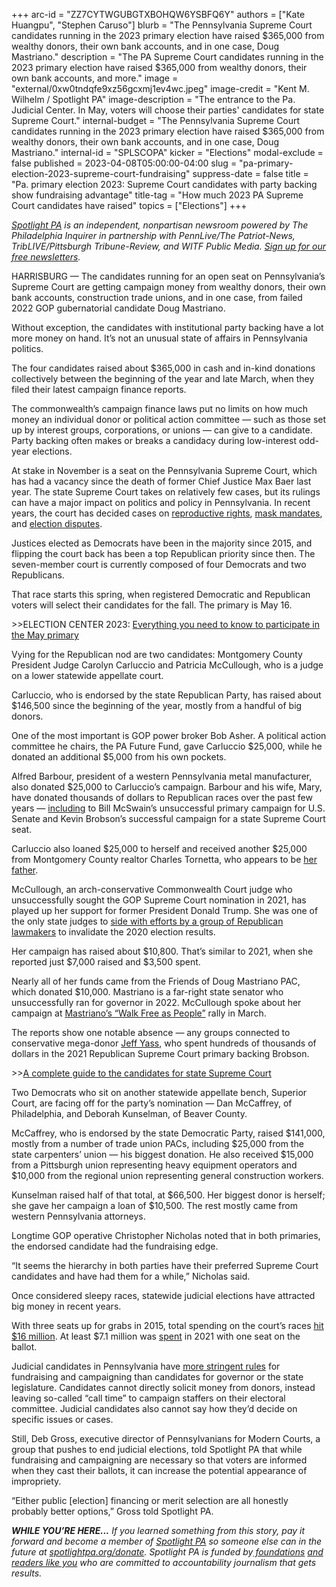 +++
arc-id = "ZZ7CYTWGUBGTXBOHQW6YSBFQ6Y"
authors = ["Kate Huangpu", "Stephen Caruso"]
blurb = "The Pennsylvania Supreme Court candidates running in the 2023 primary election have raised $365,000 from wealthy donors, their own bank accounts, and in one case, Doug Mastriano."
description = "The PA Supreme Court candidates running in the 2023 primary election have raised $365,000 from wealthy donors, their own bank accounts, and more."
image = "external/0xw0tndqfe9xz56gcxmj1ev4wc.jpeg"
image-credit = "Kent M. Wilhelm / Spotlight PA"
image-description = "The entrance to the Pa. Judicial Center. In May, voters will choose their parties' candidates for state Supreme Court."
internal-budget = "The Pennsylvania Supreme Court candidates running in the 2023 primary election have raised $365,000 from wealthy donors, their own bank accounts, and in one case, Doug Mastriano."
internal-id = "SPLSCOPA"
kicker = "Elections"
modal-exclude = false
published = 2023-04-08T05:00:00-04:00
slug = "pa-primary-election-2023-supreme-court-fundraising"
suppress-date = false
title = "Pa. primary election 2023: Supreme Court candidates with party backing show fundraising advantage"
title-tag = "How much 2023 PA Supreme Court candidates have raised"
topics = ["Elections"]
+++

<a href="https://www.spotlightpa.org/"><i>Spotlight PA</i></a><i> is an independent, nonpartisan newsroom powered by The Philadelphia Inquirer in partnership with PennLive/The Patriot-News, TribLIVE/Pittsburgh Tribune-Review, and WITF Public Media. </i><a href="https://www.spotlightpa.org/newsletters"><i>Sign up for our free newsletters</i></a><i>.</i>

HARRISBURG — The candidates running for an open seat on Pennsylvania’s Supreme Court are getting campaign money from wealthy donors, their own bank accounts, construction trade unions, and in one case, from failed 2022 GOP gubernatorial candidate Doug Mastriano.

Without exception, the candidates with institutional party backing have a lot more money on hand. It’s not an unusual state of affairs in Pennsylvania politics.

The four candidates raised about $365,000 in cash and in-kind donations collectively between the beginning of the year and late March, when they filed their latest campaign finance reports.

<script src="https://www.spotlightpa.org/embed.js" async></script><div data-spl-embed-version="1" data-spl-src="https://www.spotlightpa.org/embeds/newsletter/"></div>

The commonwealth’s campaign finance laws put no limits on how much money an individual donor or political action committee — such as those set up by interest groups, corporations, or unions — can give to a candidate. Party backing often makes or breaks a candidacy during low-interest odd-year elections.

At stake in November is a seat on the Pennsylvania Supreme Court, which has had a vacancy since the death of former Chief Justice Max Baer last year. The state Supreme Court takes on relatively few cases, but its rulings can have a major impact on politics and policy in Pennsylvania. In recent years, the court has decided cases on <a href="https://www.pacourts.us/news-and-statistics/cases-of-public-interest/allegheny-reproductive-health-center-et-al-v-pa-department-of-human-services-et-al">reproductive rights</a>, <a href="https://www.pacourts.us/news-and-statistics/cases-of-public-interest/jacob-doyle-corman-iii-et-al-v-acting-secretary-of-the-pennsylvania-department-of-health">mask mandates</a>, and <a href="https://www.pacourts.us/news-and-statistics/cases-of-public-interest/doug-mclinko-v-commonwealth-of-pennsylvania-dept-of-state-and-veronica-degraffenreid">election disputes</a>.

Justices elected as Democrats have been in the majority since 2015, and flipping the court back has been a top Republican priority since then. The seven-member court is currently composed of four Democrats and two Republicans.

That race starts this spring, when registered Democratic and Republican voters will select their candidates for the fall. The primary is May 16.

&gt;&gt;ELECTION CENTER 2023: <a href="https://www.spotlightpa.org/elections">Everything you need to know to participate in the May primary</a>

Vying for the Republican nod are two candidates: Montgomery County President Judge Carolyn Carluccio and Patricia McCullough, who is a judge on a lower statewide appellate court.

Carluccio, who is endorsed by the state Republican Party, has raised about $146,500 since the beginning of the year, mostly from a handful of big donors.

One of the most important is GOP power broker Bob Asher. A political action committee he chairs, the PA Future Fund, gave Carluccio $25,000, while he donated an additional $5,000 from his own pockets.

Alfred Barbour, president of a western Pennsylvania metal manufacturer, also donated $25,000 to Carluccio’s campaign. Barbour and his wife, Mary, have donated thousands of dollars to Republican races over the past few years — <a href="https://www.transparencyusa.org/pa/contributor/alfred-barbour/contributions">including</a> to Bill McSwain’s unsuccessful primary campaign for U.S. Senate and Kevin Brobson’s successful campaign for a state Supreme Court seat.

Carluccio also loaned $25,000 to herself and received another $25,000 from Montgomery County realtor Charles Tornetta, who appears to be <a href="https://www.law.com/thelegalintelligencer/2022/01/10/newly-installed-montgomery-county-president-judge-says-she-plans-to-fully-open-the-courts/">her father</a>.

McCullough, an arch-conservative Commonwealth Court judge who unsuccessfully sought the GOP Supreme Court nomination in 2021, has played up her support for former President Donald Trump. She was one of the only state judges to <a href="https://apnews.com/article/joe-biden-pennsylvania-mike-kelly-elections-tom-wolf-c79f3356b29a1a25ff5eabfb059f3a5c">side with efforts by a group of Republican lawmakers</a> to invalidate the 2020 election results.

Her campaign has raised about $10,800. That’s similar to 2021, when she reported just $7,000 raised and $3,500 spent.

Nearly all of her funds came from the Friends of Doug Mastriano PAC, which donated $10,000. Mastriano is a far-right state senator who unsuccessfully ran for governor in 2022. McCullough spoke about her campaign at <a href="https://mobile.twitter.com/KiraResistance/status/1634755659194351617">Mastriano’s “Walk Free as People”</a> rally in March.

The reports show one notable absence — any groups connected to conservative mega-donor <a href="https://www.spotlightpa.org/news/2022/05/pa-primary-2022-billionaire-donations-jeff-yass/">Jeff Yass</a>, who spent hundreds of thousands of dollars in the 2021 Republican Supreme Court primary backing Brobson.

&gt;&gt;<a href="https://www.spotlightpa.org/news/2023/03/pa-election-primary-2023-supreme-court-candidates/">A complete guide to the candidates for state Supreme Court</a>

Two Democrats who sit on another statewide appellate bench, Superior Court, are facing off for the party’s nomination — Dan McCaffrey, of Philadelphia, and Deborah Kunselman, of Beaver County.

McCaffrey, who is endorsed by the state Democratic Party, raised $141,000, mostly from a number of trade union PACs, including $25,000 from the state carpenters’ union — his biggest donation. He also received $15,000 from a Pittsburgh union representing heavy equipment operators and $10,000 from the regional union representing general construction workers.

Kunselman raised half of that total, at $66,500. Her biggest donor is herself; she gave her campaign a loan of $10,500. The rest mostly came from western Pennsylvania attorneys.

Longtime GOP operative Christopher Nicholas noted that in both primaries, the endorsed candidate had the fundraising edge.

“It seems the hierarchy in both parties have their preferred Supreme Court candidates and have had them for a while,” Nicholas said.

Once considered sleepy races, statewide judicial elections have attracted big money in recent years.

With three seats up for grabs in 2015, total spending on the court’s races <a href="https://www.brennancenter.org/our-work/analysis-opinion/spending-pennsylvania-supreme-court-race-tops-out-over-165-million">hit $16 million</a>. At least $7.1 million was <a href="https://www.spotlightpa.org/news/2021/10/pa-supreme-court-election-2021-biggest-donors/">spent</a> in 2021 with one seat on the ballot.

<script src="https://www.spotlightpa.org/embed.js" async></script><div data-spl-embed-version="1" data-spl-src="https://www.spotlightpa.org/embeds/donate/"></div>

Judicial candidates in Pennsylvania have <a href="http://judicialconductboardofpa.org/code-of-judicial-conduct/#4.">more stringent rules</a> for fundraising and campaigning than candidates for governor or the state legislature. Candidates cannot directly solicit money from donors, instead leaving so-called “call time” to campaign staffers on their electoral committee. Judicial candidates also cannot say how they’d decide on specific issues or cases.

Still, Deb Gross, executive director of Pennsylvanians for Modern Courts, a group that pushes to end judicial elections, told Spotlight PA that while fundraising and campaigning are necessary so that voters are informed when they cast their ballots, it can increase the potential appearance of impropriety.

“Either public [election] financing or merit selection are all honestly probably better options,” Gross told Spotlight PA.

<i><b>WHILE YOU’RE HERE...</b></i><i> If you learned something from this story, pay it forward and become a member of </i><a href="https://www.spotlightpa.org/"><i>Spotlight PA</i></a><i> so someone else can in the future at </i><a href="http://spotlightpa.org/donate"><i>spotlightpa.org/donate</i></a><i>. Spotlight PA is funded by</i><a href="https://www.spotlightpa.org/support"><i> foundations</i></a><i> </i><a href="https://www.spotlightpa.org/support"><i>and readers like you</i></a><i> who are committed to accountability journalism that gets results.</i>
